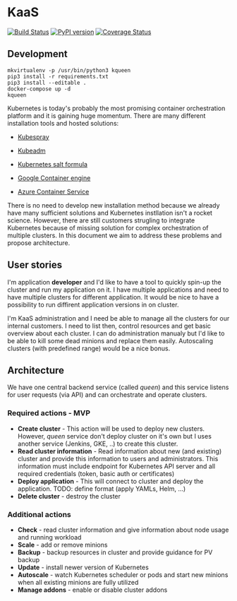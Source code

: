 # KaaS
[![Build Status](https://travis-ci.org/Mirantis/kqueen.svg?branch=master)](https://travis-ci.org/Mirantis/kqueen)
[![PyPI version](https://badge.fury.io/py/kqueen.svg)](https://badge.fury.io/py/kqueen)
[![Coverage Status](https://coveralls.io/repos/github/Mirantis/kqueen/badge.svg?branch=master)](https://coveralls.io/github/Mirantis/kqueen?branch=master)

## Development

```
mkvirtualenv -p /usr/bin/python3 kqueen
pip3 install -r requirements.txt
pip3 install --editable .
docker-compose up -d
kqueen
```

Kubernetes is today's probably the most promising container orchestration platform and it is gaining huge momentum. There are many different installation tools and hosted solutions:

* [Kubespray](https://github.com/kubernetes-incubator/kubespray)
* [Kubeadm](https://kubernetes.io/docs/setup/independent/create-cluster-kubeadm/)
* [Kubernetes salt formula](https://github.com/salt-formulas/salt-formula-kubernetes)


* [Google Container engine](https://cloud.google.com/container-engine)
* [Azure Container Service](https://azure.microsoft.com/en-us/services/container-service/)


There is no need to develop new installation method because we already have many sufficient solutions and Kubernetes instllation isn't a rocket science.
However, there are still customers strugling to integrate Kubernetes because of missing solution for complex orchestration of multiple clusters. In this document we aim to address these problems and propose architecture.

## User stories

I'm application **developer** and I'd like to have a tool to quickly spin-up the cluster and run my application on it. I have multiple applications and need to have multiple clusters for different application. It would be nice to have a possibility to run diffirent application versions in on cluster.

I'm KaaS administration and I need be able to manage all the clusters for our internal customers. I need to list then, control resources and get basic overview about each cluster. I can do administration manualy but I'd like to be able to kill some dead minions and replace them easily. Autoscaling clusters (with predefined range) would be a nice bonus.


## Architecture

We have one central backend service (called *queen*) and this service listens for user requests (via API) and can orchestrate and operate clusters.

### Required actions - MVP

* **Create cluster** - This action will be used to deploy new clusters. However, *queen* service don't deploy cluster on it's own but I uses another service (Jenkins, GKE, ..) to create this cluster.
* **Read cluster information** - Read information about new (and existing) cluster and provide this information to users and administrators. This information must include endpoint for Kubernetes API server and all required credentials (token, basic auth or certificates)
* **Deploy application** - This will connect to cluster and deploy the application. TODO: define format (apply YAMLs, Helm, ...)
* **Delete cluster** - destroy the cluster

### Additional actions

* **Check** - read cluster information and give information about node usage and running workload
* **Scale** - add or remove minions
* **Backup** - backup resources in cluster and provide guidance for PV backup
* **Update** - install newer version of Kubernetes
* **Autoscale** - watch Kubernetes scheduler or pods and start new minions when all existing minions are fully utilized
* **Manage addons** - enable or disable cluster addons

